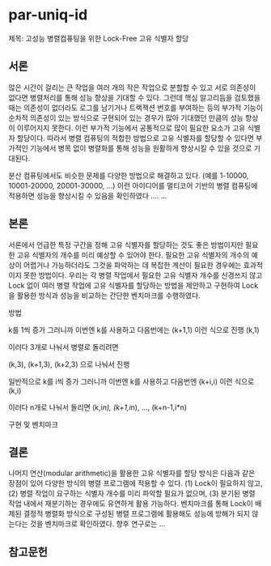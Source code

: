 # par-uniq-id

제목: 고성능 병렬컴퓨팅을 위한 Lock-Free 고유 식별자 할당

## 서론
많은 시간이 걸리는 큰 작업을 여러 개의 작은 작업으로 분할할 수 있고
서로 의존성이 없다면 병렬처리를 통해 성능 향상을 기대할 수 있다.
그런데 핵심 알고리듬을 검토했을 때는 의존성이 없더라도
로그를 남기거나 트랙잭션 번호를 부여하는 등의 부가적 기능이
순차적 의존성이 있는 방식으로 구현되어 있는 경우가 많아
기대했던 만큼의 성능 향상이 이루어지지 못한다. 이런 부가적
기능에서 공통적으로 많이 필요한 요소가 고유 식별자 할당이다.
따라서 병렬 컴퓨팅의 적합한 방법으로 고유 식별자를 할당할
수 있다면 부가적인 기능에서 병목 없이 병렬화를 통해 성능을
원활하게 향상시킬 수 있을 것으로 기대된다.

분산 컴퓨팅에서도 비슷한 문제를 다양한 방법으로 해결하고 있다.
(예를 1-10000, 10001-20000, 20001-30000, ...)
이런 아이디어를 멀티코어 기반의 병렬 컴퓨팅에 적용하면 성능을 향상시킬 수 있음을 확인하였다 ....
...

## 본론
서론에서 언급한 특정 구간을 정해 고유 식별자를 할당하는 것도 좋은 방법이지만
필요한 고유 식별자의 개수를 미리 예상할 수 있어야 한다. 필요한 고유 식별자의
개수의 예상이 어렵거나 가능하더라도 그것을 파악하는 데 복잡한 계산이 필요한
경우에는 효과적이지 못한 방법이다. 우리는 각 병렬 작업에서 필요한 고유 식별자
개수를 신경쓰지 않고 Lock 없이 여러 병렬 작업에 고유 식별자를 할당하는 방법을
제안하고 구현하여 Lock을 활용한 방식과 성능을 비교하는 간단한 벤치마크를 수행하였다.

방법

k를 1씩 증가 그러니까 이번엔 k를 사용하고 다음번에는 (k+1,1) 이런 식으로 진행
(k,1)

이러다 3개로 나눠서 병렬로 돌리려면

(k,3), (k+1,3), (k+2,3) 으로 나눠서 진행

일반적으로 k를 i씩 증가 그러니까 이번엔 k를 사용하고 다음번엔 (k+i,i) 이런 식으로
(k,i)

이러다 n개로 나눠서 돌리면
(k,i*n), (k+1,i*n), ..., (k+n-1,i*n)


구현 및 벤치마크



## 결론
나머지 연산(modular arithmetic)을 활용한 고유 식별자를 할당 방식은 
다음과 같은 장점이 있어 다양한 방식의 병렬 프로그램에 적용할 수 있다.
(1) Lock이 필요하지 않고,
(2) 병렬 작업이 요구하는 식별자 개수를 미리 파악할 필요가 없으며,
(3) 분기된 병렬 작업 내에서 재분기하는 경우에도 유연하게 활용 가능하다.
벤치마크를 통해 Lock이 배제된 결정적 병렬화 방식으로 구성된 병렬
프로그램에 활용해도 성능에 방해가 되지 않는다는 것을 벤치마크로 확인하였다.
향후 연구로는 ...

## 참고문헌
